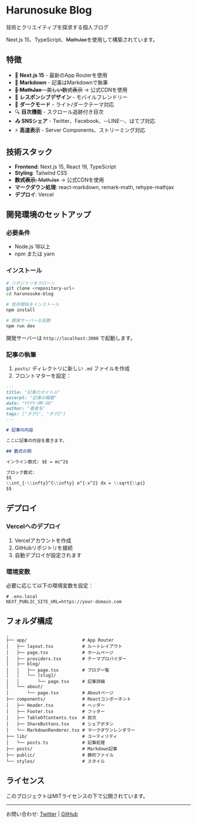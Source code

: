 # Harunosuke Blog

技術とクリエイティブを探求する個人ブログ

Next.js 15、TypeScript、~~MathJax~~を使用して構築されています。

## 特徴

- 🚀 **Next.js 15** - 最新のApp Routerを使用
- 📝 **Markdown** - 記事はMarkdownで執筆
- ~~🧮 **MathJax** - 美しい数式表示~~ → 公式CDNを使用
- 📱 **レスポンシブデザイン** - モバイルフレンドリー
- 🌙 **ダークモード** - ライト/ダークテーマ対応
- 🔍 **目次機能** - スクロール追跡付き目次
- 📤 **SNSシェア** - Twitter、Facebook、--LINE--、はてブ対応
- ⚡ **高速表示** - Server Components、ストリーミング対応

## 技術スタック

- **Frontend**: Next.js 15, React 19, TypeScript
- **Styling**: Tailwind CSS
- ~~**数式表示**: MathJax~~  → 公式CDNを使用
- **マークダウン処理**: react-markdown, remark-math, rehype-mathjax
- **デプロイ**: Vercel

## 開発環境のセットアップ

### 必要条件

- Node.js 18以上
- npm または yarn

### インストール

```bash
# リポジトリをクローン
git clone <repository-url>
cd harunosuke-blog

# 依存関係をインストール
npm install

# 開発サーバーを起動
npm run dev
```

開発サーバーは `http://localhost:3000` で起動します。

### 記事の執筆

1. `posts/` ディレクトリに新しい `.md` ファイルを作成
2. フロントマターを設定：

```markdown
---
title: "記事のタイトル"
excerpt: "記事の概要"
date: "YYYY-MM-DD"
author: "著者名"
tags: ["タグ1", "タグ2"]
---

# 記事の内容

ここに記事の内容を書きます。

## 数式の例

インライン数式: $E = mc^2$

ブロック数式:
$$
\\int_{-\\infty}^{\\infty} e^{-x^2} dx = \\sqrt{\\pi}
$$
```

## デプロイ

### Vercelへのデプロイ

1. Vercelアカウントを作成
2. GitHubリポジトリを接続
3. 自動デプロイが設定されます

### 環境変数

必要に応じて以下の環境変数を設定：

```env
# .env.local
NEXT_PUBLIC_SITE_URL=https://your-domain.com
```

## フォルダ構成

```
.
├── app/                     # App Router
│   ├── layout.tsx           # ルートレイアウト
│   ├── page.tsx             # ホームページ
│   ├── providers.tsx        # テーマプロバイダー
│   ├── blog/
│   │   ├── page.tsx         # ブログ一覧
│   │   └── [slug]/
│   │       └── page.tsx     # 記事詳細
│   └── about/
│       └── page.tsx         # Aboutページ
├── components/              # Reactコンポーネント
│   ├── Header.tsx           # ヘッダー
│   ├── Footer.tsx           # フッター
│   ├── TableOfContents.tsx  # 目次
│   ├── ShareButtons.tsx     # シェアボタン
│   └── MarkdownRenderer.tsx # マークダウンレンダラー
├── lib/                     # ユーティリティ
│   └── posts.ts             # 記事処理
├── posts/                   # Markdown記事
├── public/                  # 静的ファイル
└── styles/                  # スタイル
```

## ライセンス

このプロジェクトはMITライセンスの下で公開されています。

---

お問い合わせ: [Twitter](https://twitter.com/harunosuke_web) | [GitHub](https://github.com/harunosuke-web)
